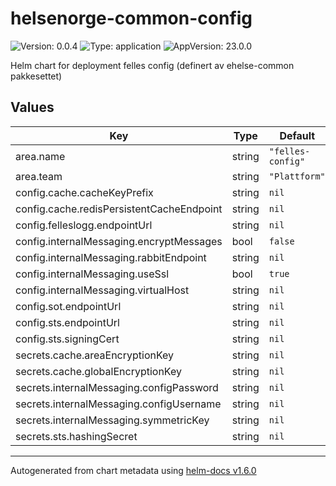 # helsenorge-common-config

![Version: 0.0.4](https://img.shields.io/badge/Version-0.0.4-informational?style=flat-square) ![Type: application](https://img.shields.io/badge/Type-application-informational?style=flat-square) ![AppVersion: 23.0.0](https://img.shields.io/badge/AppVersion-23.0.0-informational?style=flat-square)

Helm chart for deployment felles config (definert av ehelse-common pakkesettet)

## Values

| Key | Type | Default | Description |
|-----|------|---------|-------------|
| area.name | string | `"felles-config"` |  |
| area.team | string | `"Plattform"` |  |
| config.cache.cacheKeyPrefix | string | `nil` |  |
| config.cache.redisPersistentCacheEndpoint | string | `nil` |  |
| config.felleslogg.endpointUrl | string | `nil` |  |
| config.internalMessaging.encryptMessages | bool | `false` |  |
| config.internalMessaging.rabbitEndpoint | string | `nil` |  |
| config.internalMessaging.useSsl | bool | `true` |  |
| config.internalMessaging.virtualHost | string | `nil` |  |
| config.sot.endpointUrl | string | `nil` |  |
| config.sts.endpointUrl | string | `nil` |  |
| config.sts.signingCert | string | `nil` |  |
| secrets.cache.areaEncryptionKey | string | `nil` |  |
| secrets.cache.globalEncryptionKey | string | `nil` |  |
| secrets.internalMessaging.configPassword | string | `nil` |  |
| secrets.internalMessaging.configUsername | string | `nil` |  |
| secrets.internalMessaging.symmetricKey | string | `nil` |  |
| secrets.sts.hashingSecret | string | `nil` |  |

----------------------------------------------
Autogenerated from chart metadata using [helm-docs v1.6.0](https://github.com/norwoodj/helm-docs/releases/v1.6.0)
